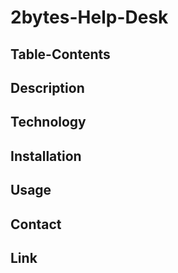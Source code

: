 # 2bytes-Help-Desk

## Table-Contents

## Description

## Technology

## Installation

## Usage

## Contact

## Link
